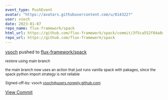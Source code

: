 ```yaml
---
event_type: PushEvent
avatar: "https://avatars.githubusercontent.com/u/814322?"
user: vsoch
date: 2023-01-07
repo_name: flux-framework/spack
html_url: https://github.com/flux-framework/spack/commit/3f5ca552f84a8d447a13bbca17a49cf55b5b6457
repo_url: https://github.com/flux-framework/spack
---
```


<a href='https://github.com/vsoch' target='_blank'>vsoch</a> pushed to <a href='https://github.com/flux-framework/spack' target='_blank'>flux-framework/spack</a>

<small>restore using main branch

the main branch now uses an action that just runs vanilla
spack with pakages, since the spack python import strategy
is not reliable

Signed-off-by: vsoch <vsoch@users.noreply.github.com></small>

<a href='https://github.com/flux-framework/spack/commit/3f5ca552f84a8d447a13bbca17a49cf55b5b6457' target='_blank'>View Commit</a>